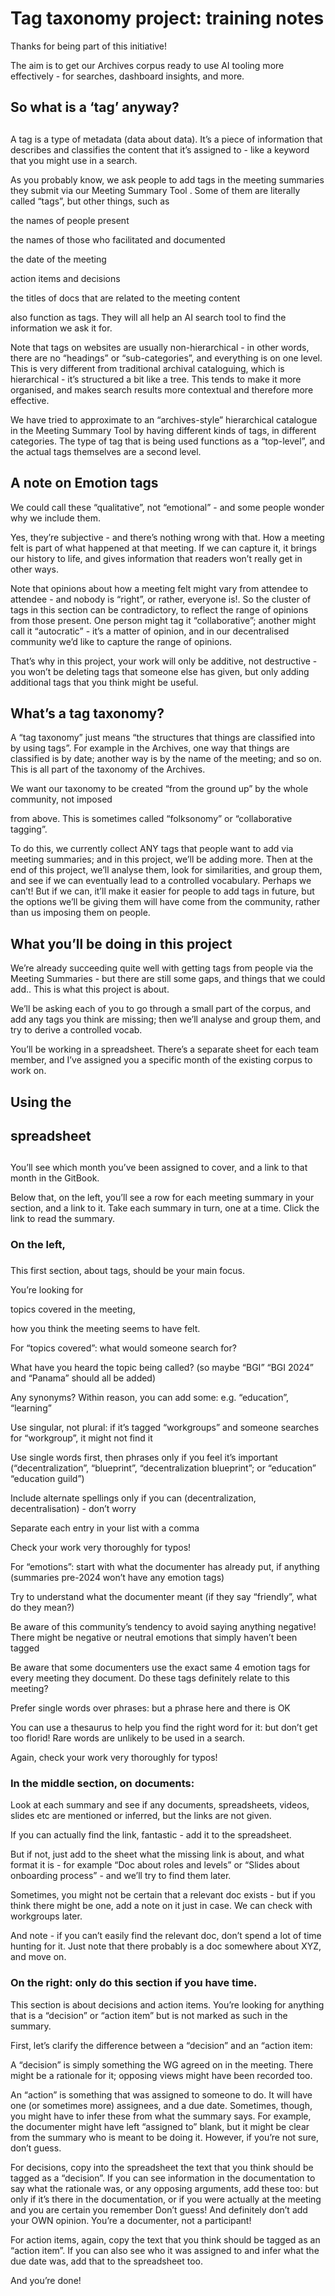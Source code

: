 # Tag taxonomy project: training notes




Thanks for being part of this initiative!

The aim is to get our Archives corpus ready to use AI tooling more effectively - for searches, dashboard insights, and more.

## So what is a ‘tag’ anyway?
## 


A tag is a type of metadata (data about data). It’s a piece of information that describes and classifies  the content that it’s assigned to - like a keyword that you might use in a search.



As you probably know, we ask people to add tags in the meeting summaries they submit via our Meeting Summary Tool . Some of them are literally called “tags”, but other things, such as

the names of people present

the names of those who facilitated and documented

the date of the meeting

action items and decisions

the titles of docs that are related to the meeting content

also function as tags. They will all help an AI search tool to find the information we ask it for.



Note that tags on websites are usually non-hierarchical - in other words, there are no “headings” or  “sub-categories”, and everything is on one level. This is very different from traditional archival cataloguing, which is hierarchical - it’s structured a bit like a tree. This tends to make it more organised, and makes search results more contextual and therefore more effective.



We have tried to approximate to an “archives-style” hierarchical catalogue in the Meeting Summary Tool by having different kinds of tags, in different categories. The type of tag that is being used functions as a “top-level”, and the actual tags themselves are a second level.

## A note on Emotion tags


We could call these “qualitative”, not  “emotional” - and some people wonder why we include them.

Yes, they’re subjective - and there’s nothing wrong with that. How a meeting felt is part of what happened at that meeting. If we can capture it, it brings our history to life, and gives information that readers won’t really get in other ways.



Note that opinions about how a meeting felt might vary from attendee to attendee - and nobody is “right”, or rather, everyone is!. So the cluster of tags in this section can be contradictory, to reflect the range of opinions from those present. One person might tag it “collaborative”; another might call it “autocratic” - it’s a matter of opinion, and in our decentralised community we’d like to capture the range of opinions.

That’s why in this project, your work will only be additive, not destructive - you won’t be deleting tags that someone else has given, but only adding additional tags that you think might be useful.



## What’s a tag taxonomy?


A “tag taxonomy” just means “the structures that things are classified into by using tags”. For example in the Archives, one way that things are classified is by date; another way is by the name of the meeting; and so on. This is all part of the taxonomy of the Archives.



We want our taxonomy to be created “from the ground up” by the whole community, not imposed 

from above. This is sometimes called “folksonomy” or “collaborative tagging”.



To do this, we currently collect ANY tags that people want to add via meeting summaries; and in this project, we’ll be adding more. Then at the end of this project, we’ll analyse them, look for similarities, and group them, and see if we can eventually lead to a controlled vocabulary. Perhaps we can’t! But if we can, it’ll make it easier for people to add tags in future, but the options we’ll be giving them will have come from the community, rather than us imposing them on people.



## What you’ll be doing in this project


We’re already succeeding quite well with getting tags from people via the Meeting Summaries - but there are still some gaps, and things that we could add.. This is what this project is about.



We’ll be asking each of you to go through a small part of the corpus, and add any tags you think are missing; then we’ll analyse and group them, and try to derive a controlled vocab.

You’ll be working in a spreadsheet. There’s a separate sheet for each team member, and I’ve assigned you a specific month of the existing corpus to work on.



## Using the 
## spreadsheet
## 


You’ll see which month you’ve been assigned to cover, and a link to that month in the GitBook.

Below that, on the left, you’ll see a row for each meeting summary in your section, and a link to it. Take each summary in turn, one at a time. Click the link to read the summary.

### On the left,
### 


This first section, about tags, should be your main focus.

You’re looking for

topics covered in the meeting,

how you think the meeting seems to have felt.



For “topics covered”: what would someone search for?

What have you heard the topic being called? (so maybe “BGI” “BGI 2024” and “Panama” should all be added)

Any synonyms? Within reason, you can add some: e.g. “education”, “learning”

Use singular, not plural: if it’s tagged “workgroups” and someone searches for “workgroup”, it might not find it

Use single words first, then phrases only if you feel it’s important (“decentralization”, “blueprint”, “decentralization blueprint”; or  “education” “education guild”)

Include alternate spellings only if you can (decentralization, decentralisation) - don’t worry

Separate each entry in your list with a comma

Check your work very thoroughly for typos!



For “emotions”:  start with what the documenter has already put, if anything (summaries pre-2024 won’t have any emotion tags)

Try to understand what the documenter meant (if they say “friendly”, what do they mean?)

Be aware of this community’s tendency to avoid saying anything negative! There might be negative or neutral emotions that simply haven’t been tagged

Be aware that some documenters use the exact same 4 emotion tags for every meeting they document. Do these tags definitely relate to this meeting?

Prefer single words over phrases: but a phrase here and there is OK

You can use a thesaurus to help you find the right word for it: but don’t get too florid! Rare words are unlikely to be used in a search.

Again, check your work very thoroughly for typos!



### In the middle section, on documents:


Look at each summary and see if any documents, spreadsheets, videos, slides etc are mentioned or inferred, but the links are not given.

If you can actually find the link, fantastic - add it to the spreadsheet. 

But if not, just add to the sheet what the missing link is about, and what format it is - for example “Doc about roles and levels” or “Slides about onboarding process” - and we’ll try to find them later. 

Sometimes, you might not be certain that a relevant doc exists - but if you think there might be one, add a note on it just in case. We can check with workgroups later.

And note - if you can’t easily find the relevant doc, don’t spend a lot of time hunting for it. Just note that there probably is a doc somewhere about XYZ, and move on.



### On the right: only do this section if you have time.


This section is about decisions and action items. You’re looking for anything that is a “decision” or “action item” but is not marked as such in the summary.



First, let’s clarify the difference between a “decision” and an “action item:

A “decision” is simply something the WG agreed on in the meeting. There might be a rationale for it; opposing views might have been recorded too. 

An “action” is something that was assigned to someone to do. It will have one (or sometimes more) assignees, and a due date. Sometimes, though, you might have to infer these from what the summary says. For example, the documenter might have left “assigned to” blank, but it might be clear from the summary who is meant to be doing it. However, if you’re not sure, don’t guess.



For decisions, copy into the spreadsheet the text that you think should be tagged as a “decision”. If you can see information in the documentation to say what the rationale was, or any opposing arguments, add these too: but only if it’s there in the documentation, or if you were actually at the meeting and you are certain you remember Don’t guess! And definitely don’t add your OWN opinion. You’re a documenter, not a participant!



For action items, again, copy the text that you think should be tagged as an “action item”. If you can also see who it was assigned to and infer what the due date was, add that to the spreadsheet too.





And you’re done!

